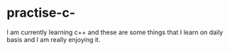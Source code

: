 # practise-c-
I am currently learning c++ and these are some things that I learn on daily basis and I am really enjoying it.
